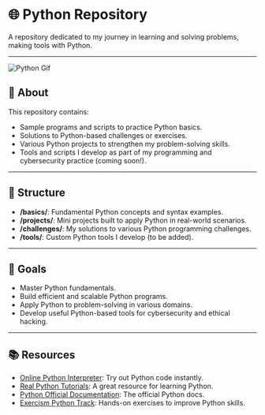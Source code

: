# 🌐 Python Repository

A repository dedicated to my journey in learning and solving problems, making tools with Python.

---

![Python Gif](https://miro.medium.com/v2/resize:fit:720/format:webp/1*IRGB-4OAoO8KSqH_huDPFw.gif)


## 🌟 About

This repository contains:
- Sample programs and scripts to practice Python basics.
- Solutions to Python-based challenges or exercises.
- Various Python projects to strengthen my problem-solving skills.
- Tools and scripts I develop as part of my programming and cybersecurity practice (coming soon!).

---

## 📂 Structure

- **/basics/**: Fundamental Python concepts and syntax examples.
- **/projects/**: Mini projects built to apply Python in real-world scenarios.
- **/challenges/**: My solutions to various Python programming challenges.
- **/tools/**: Custom Python tools I develop (to be added).

---

## 🚀 Goals

- Master Python fundamentals.
- Build efficient and scalable Python programs.
- Apply Python to problem-solving in various domains.
- Develop useful Python-based tools for cybersecurity and ethical hacking.

---

## 📚 Resources

- [Online Python Interpreter](https://www.programiz.com/python-programming/online-compiler): Try out Python code instantly.
- [Real Python Tutorials](https://realpython.com/): A great resource for learning Python.
- [Python Official Documentation](https://docs.python.org/3/): The official Python docs.
- [Exercism Python Track](https://www.w3resource.com/python-exercises/): Hands-on exercises to improve Python skills.

